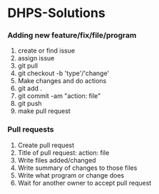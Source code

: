 # DHPS-Solutions

<h3>Adding new feature/fix/file/program</h3>
<ol>
  <li>create or find issue</li>
  <li>assign issue</li>
  <li>git pull</li>
  <li>git checkout -b 'type'/'change'</li>
  <li>Make changes and do actions</li>
  <li>git add .</li>
  <li>git commit -am "action: file"</li>
  <li>git push</li>
  <li>make pull request</li>
</ol>

<h3>Pull requests</h2>
<ol>
  <li>Create pull request</li>
  <li>Title of pull request: action: file</li>
  <li>Write files added/changed</li>
  <li>Write summary of changes to those files</li>
  <li>Write what program or change does</li>
  <li>Wait for another owner to accept pull request</li>
</ol>


